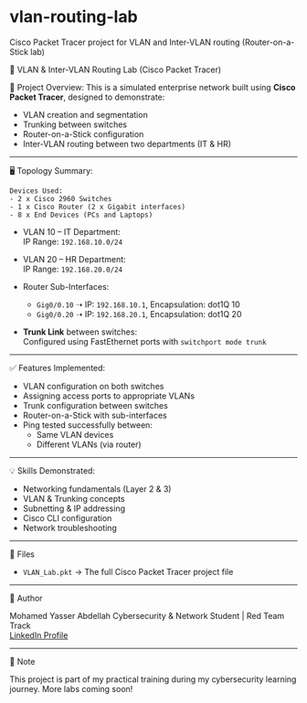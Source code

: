 # vlan-routing-lab
Cisco Packet Tracer project for VLAN and Inter-VLAN routing (Router-on-a-Stick lab)

🔧 VLAN & Inter-VLAN Routing Lab (Cisco Packet Tracer)

 📁 Project Overview:
This is a simulated enterprise network built using **Cisco Packet Tracer**, designed to demonstrate:

- VLAN creation and segmentation
- Trunking between switches
- Router-on-a-Stick configuration
- Inter-VLAN routing between two departments (IT & HR)

---
 🖥️ Topology Summary:

```
Devices Used:
- 2 x Cisco 2960 Switches
- 1 x Cisco Router (2 x Gigabit interfaces)
- 8 x End Devices (PCs and Laptops)
```

- VLAN 10 – IT Department:  
  IP Range: `192.168.10.0/24`

- VLAN 20 – HR Department:  
  IP Range: `192.168.20.0/24`

- Router Sub-Interfaces:
  - `Gig0/0.10` ➝ IP: `192.168.10.1`, Encapsulation: dot1Q 10
  - `Gig0/0.20` ➝ IP: `192.168.20.1`, Encapsulation: dot1Q 20

- **Trunk Link** between switches:  
  Configured using FastEthernet ports with `switchport mode trunk`

---

✅ Features Implemented:

- VLAN configuration on both switches
- Assigning access ports to appropriate VLANs
- Trunk configuration between switches
- Router-on-a-Stick with sub-interfaces
- Ping tested successfully between:
  - Same VLAN devices
  - Different VLANs (via router)

---

💡 Skills Demonstrated:

- Networking fundamentals (Layer 2 & 3)
- VLAN & Trunking concepts
- Subnetting & IP addressing
- Cisco CLI configuration
- Network troubleshooting

---

📂 Files

- `VLAN_Lab.pkt` → The full Cisco Packet Tracer project file

---

🧠 Author

Mohamed Yasser Abdellah 
Cybersecurity & Network Student | Red Team Track  
[LinkedIn Profile](https://www.linkedin.com/in/mohamed-yasser-613b77297?utm_source=share&utm_campaign=share_via&utm_content=profile&utm_medium=android_app)

---

 📌 Note

This project is part of my practical training during my cybersecurity learning journey. More labs coming soon!

